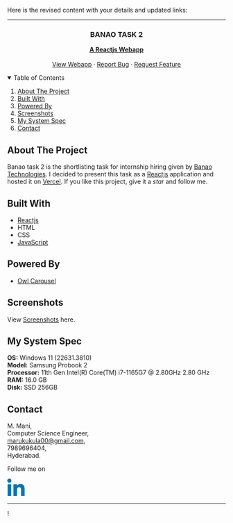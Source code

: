 Here is the revised content with your details and updated links:

---

<!-- PROJECT LOGO -->
<p align="center">
  
  <h3 align="center">BANAO TASK 2</h3>
  <p align="center">
    <a href="https://reactjs.org/"><strong>A Reactjs Webapp</strong></a>
    <br />
    <br />
    <a href="https://banao-task2-28f8ts0sf-marukukula00s-projects.vercel.app/">View Webapp</a>
    ·
    <a href="https://github.com/marukukula00/banao_task2/issues">Report Bug</a>
    ·
    <a href="https://github.com/marukukula00/banao_task2/issues">Request Feature</a>
  </p>
</p>



<!-- TABLE OF CONTENTS -->
<details open="open">
  <summary>Table of Contents</summary>
  <ol>
    <li><a href="#about-the-project">About The Project</a></li>
    <li><a href="#built-with">Built With</a></li>
    <li><a href="#powered-by">Powered By</a></li>
    <li><a href="#screenshots">Screenshots</a></li>
    <li><a href="#my-system-spec">My System Spec</a></li>
    <li><a href="#contact">Contact</a></li>
  </ol>
</details>



<!-- ABOUT THE PROJECT -->
## About The Project

Banao task 2 is the shortlisting task for internship hiring given by [Banao Technologies](https://www.banao.tech/). I decided to present this task as a [Reactjs](https://reactjs.org/) application and hosted it on [Vercel](https://vercel.com/). If you like this project, give it a _star_ and follow me.

## Built With

* [Reactjs](https://reactjs.org/)
* HTML
* CSS
* [JavaScript](https://www.javascript.com/)


## Powered By

* [Owl Carousel](https://owlcarousel2.github.io/OwlCarousel2/)


## Screenshots

View [Screenshots](https://github.com/marukukula00/banao_task2/tree/main/Screenshot/) here.


## My System Spec

**OS:** Windows 11 (22631.3810)\
**Model:** Samsung Probook 2\
**Processor:** 11th Gen Intel(R) Core(TM) i7-1165G7 @ 2.80GHz 2.80 GHz\
**RAM:** 16.0 GB\
**Disk:** SSD 256GB


<!-- CONTACT -->
## Contact

M. Mani,\
Computer Science Engineer,\
marukukula00@gmail.com,\
7989696404,\
Hyderabad.

Follow me on

[<img src='https://github.com/Akash-Peace/INDUSTRIAL-WEBSITE/blob/main/images/linkedin.png' alt='linkedin' height='40'>](https://www.linkedin.com/in/mani-marukukula-26a344253/)

---


!
